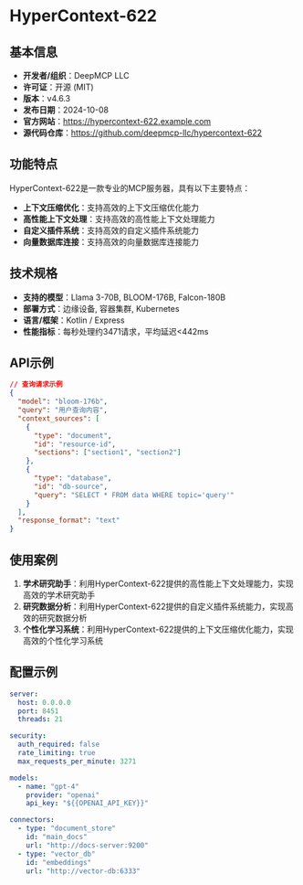 # HyperContext-622

## 基本信息

- **开发者/组织**：DeepMCP LLC
- **许可证**：开源 (MIT)
- **版本**：v4.6.3
- **发布日期**：2024-10-08
- **官方网站**：https://hypercontext-622.example.com
- **源代码仓库**：https://github.com/deepmcp-llc/hypercontext-622

## 功能特点

HyperContext-622是一款专业的MCP服务器，具有以下主要特点：

- **上下文压缩优化**：支持高效的上下文压缩优化能力
- **高性能上下文处理**：支持高效的高性能上下文处理能力
- **自定义插件系统**：支持高效的自定义插件系统能力
- **向量数据库连接**：支持高效的向量数据库连接能力


## 技术规格

- **支持的模型**：Llama 3-70B, BLOOM-176B, Falcon-180B
- **部署方式**：边缘设备, 容器集群, Kubernetes
- **语言/框架**：Kotlin / Express
- **性能指标**：每秒处理约3471请求，平均延迟<442ms

## API示例

```json
// 查询请求示例
{
  "model": "bloom-176b",
  "query": "用户查询内容",
  "context_sources": [
    {
      "type": "document",
      "id": "resource-id",
      "sections": ["section1", "section2"]
    },
    {
      "type": "database",
      "id": "db-source",
      "query": "SELECT * FROM data WHERE topic='query'"
    }
  ],
  "response_format": "text"
}
```

## 使用案例

1. **学术研究助手**：利用HyperContext-622提供的高性能上下文处理能力，实现高效的学术研究助手
2. **研究数据分析**：利用HyperContext-622提供的自定义插件系统能力，实现高效的研究数据分析
3. **个性化学习系统**：利用HyperContext-622提供的上下文压缩优化能力，实现高效的个性化学习系统


## 配置示例

```yaml
server:
  host: 0.0.0.0
  port: 8451
  threads: 21

security:
  auth_required: false
  rate_limiting: true
  max_requests_per_minute: 3271

models:
  - name: "gpt-4"
    provider: "openai"
    api_key: "${{OPENAI_API_KEY}}"

connectors:
  - type: "document_store"
    id: "main_docs"
    url: "http://docs-server:9200"
  - type: "vector_db"
    id: "embeddings"
    url: "http://vector-db:6333"
```